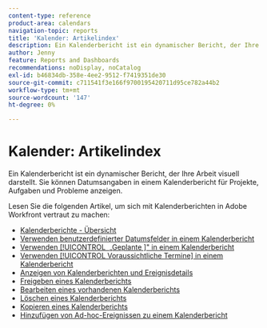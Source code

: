 ```yaml
---
content-type: reference
product-area: calendars
navigation-topic: reports
title: 'Kalender: Artikelindex'
description: Ein Kalenderbericht ist ein dynamischer Bericht, der Ihre Arbeit visuell darstellt. Sie können Datumsangaben in einem Kalenderbericht für Projekte, Aufgaben und Probleme anzeigen. Lesen Sie diese Artikel, um sich mit Kalenderberichten in Adobe Workfront vertraut zu machen.
author: Jenny
feature: Reports and Dashboards
recommendations: noDisplay, noCatalog
exl-id: b46834db-358e-4ee2-9512-f7419351de30
source-git-commit: c711541f3e166f9700195420711d95ce782a44b2
workflow-type: tm+mt
source-wordcount: '147'
ht-degree: 0%

---
```


# Kalender: Artikelindex

<!--Audited: 01/2024-->

Ein Kalenderbericht ist ein dynamischer Bericht, der Ihre Arbeit visuell darstellt. Sie können Datumsangaben in einem Kalenderbericht für Projekte, Aufgaben und Probleme anzeigen.

Lesen Sie die folgenden Artikel, um sich mit Kalenderberichten in Adobe Workfront vertraut zu machen:

* [Kalenderberichte - Übersicht](../../../reports-and-dashboards/reports/calendars/calendar-reports-overview.md)
* [Verwenden benutzerdefinierter Datumsfelder in einem Kalenderbericht](../../../reports-and-dashboards/reports/calendars/use-custom-dates.md)
* [Verwenden [!UICONTROL &#x200B; „Geplante &#x200B;]&quot; in einem Kalenderbericht](../../../reports-and-dashboards/reports/calendars/use-planned-dates.md)
* [Verwenden [!UICONTROL Voraussichtliche Termine] in einem Kalenderbericht](../../../reports-and-dashboards/reports/calendars/use-projected-dates.md)
* [Anzeigen von Kalenderberichten und Ereignisdetails](../../../reports-and-dashboards/reports/calendars/view-calendar-reports-and-event-details.md)
* [Freigeben eines Kalenderberichts](../../../reports-and-dashboards/reports/calendars/share-a-calendar-report.md)
* [Bearbeiten eines vorhandenen Kalenderberichts](../../../reports-and-dashboards/reports/calendars/edit-an-existing-calendar-report.md)
* [Löschen eines Kalenderberichts](../../../reports-and-dashboards/reports/calendars/delete-a-calendar-report.md)
* [Kopieren eines Kalenderberichts](../../../reports-and-dashboards/reports/calendars/copy-a-calendar-report.md)
* [Hinzufügen von Ad-hoc-Ereignissen zu einem Kalenderbericht](../../../reports-and-dashboards/reports/calendars/add-ad-hoc-events.md)
